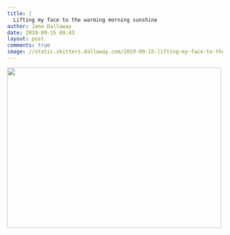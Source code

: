 ```yaml
---
title: |
  Lifting my face to the warming morning sunshine
author: Jane Dallaway
date: 2019-09-15 09:43
layout: post
comments: true
image: //static.skitters.dallaway.com/2019-09-15-lifting-my-face-to-the-warming-morning-sunshine-thumb-1-IMG-9813.JPG
---
```


<div>
        <a href="//static.skitters.dallaway.com/2019-09-15-lifting-my-face-to-the-warming-morning-sunshine-fullsize-1-IMG-9813.JPG">
          <img src="//static.skitters.dallaway.com/2019-09-15-lifting-my-face-to-the-warming-morning-sunshine-thumb-1-IMG-9813.JPG" width="500" height="375"/>
        </a>
      </div>


  
      